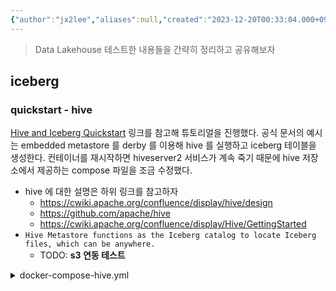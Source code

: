 ```yaml
---
{"author":"jx2lee","aliases":null,"created":"2023-12-20T00:33:04.000+09:00","last-updated":"2023-09-18 14:28","tags":null,"dg-publish":true,"permalink":"/etc/__/lakehouse-tool-localtest/","dgPassFrontmatter":true,"noteIcon":""}
---
```


> Data Lakehouse 테스트한 내용들을 간략히 정리하고 공유해보자

## iceberg

### quickstart - hive

[Hive and Iceberg Quickstart](https://iceberg.apache.org/hive-quickstart/) 링크를 참고해 튜토리얼을 진행했다. 공식 문서의 예시는 embedded metastore 를 derby 를 이용해 hive 를 실행하고 iceberg 테이블을 생성한다. 컨테이너를 재시작하면 hiveserver2 서비스가 계속 죽기 때문에 hive 저장소에서 제공하는 compose 파일을 조금 수정했다.

- hive 에 대한 설명은 하위 링크를 참고하자
    - https://cwiki.apache.org/confluence/display/hive/design
    - https://github.com/apache/hive
    - https://cwiki.apache.org/confluence/display/Hive/GettingStarted
- `Hive Metastore functions as the Iceberg catalog to locate Iceberg files, which can be anywhere.`
    - TODO: **s3 연동 테스트**

<details>
<summary>docker-compose-hive.yml</summary>
```yaml
version: '3.9'
name: iceberg-hive-quickstart
services:
  postgres:
    image: postgres
    restart: unless-stopped
    container_name: postgres
    hostname: postgres
    environment:
      POSTGRES_DB: 'metastore_db'
      POSTGRES_USER: 'hive'
      POSTGRES_PASSWORD: 'password'
    ports:
      - '5432:5432'
    volumes:
      - hive-db:/var/lib/postgresql

  metastore:
    image: apache/hive:4.0.0-alpha-1
    depends_on:
      - postgres
    restart: unless-stopped
    container_name: metastore
    hostname: metastore
    environment:
      DB_DRIVER: postgres
      SERVICE_NAME: 'metastore'
      SERVICE_OPTS: '-Xmx1G -Djavax.jdo.option.ConnectionDriverName=org.postgresql.Driver
                     -Djavax.jdo.option.ConnectionURL=jdbc:postgresql://postgres:5432/metastore_db
                     -Djavax.jdo.option.ConnectionUserName=hive
                     -Djavax.jdo.option.ConnectionPassword=password'
    ports:
        - '9083:9083'
    volumes:
        - warehouse:/opt/hive/data/warehouse

  hiveserver2:
    image: apache/hive:4.0.0-alpha-1
    depends_on:
      - metastore
    restart: unless-stopped
    container_name: hiveserver2
    environment:
      HIVE_SERVER2_THRIFT_PORT: 10000
      SERVICE_OPTS: '-Xmx1G -Dhive.metastore.uris=thrift://metastore:9083'
      IS_RESUME: 'true'
      SERVICE_NAME: 'hiveserver2'
    ports:
      - '10000:10000'
      - '10002:10002'
    volumes:
      - warehouse:/opt/hive/data/warehouse

volumes:
  hive-db:
  warehouse:
```

</details>

iceberg 테이블 포맷으로 테이블을 생성하기 전 data directory 는 다음과 같다.

```bash
hive@9cb7504b7cc7:/opt/hive/data/warehouse$ pwd
/opt/hive/data/warehouse
hive@9cb7504b7cc7:/opt/hive/data/warehouse$ ls -alF
total 0
drwxr-xr-x 1 hive root  0 Aug 25 12:35 ./
drwxr-xr-x 1 root root 18 Aug 25 12:35 ../
```

nyc 데이터베이스를 생성하고 taxis 테이블을 생성하면 data directory 에 다음과 같은 파일들이 쌓인다.

```sql
CREATE DATABASE nyc;
CREATE TABLE nyc.taxis
(
  trip_id bigint,
  trip_distance float,
  fare_amount double,
  store_and_fwd_flag string
)
PARTITIONED BY (vendor_id bigint) STORED BY ICEBERG;
```

nyc 데이터베이스를 생성하면 warehouse 밑 nyc.db 폴더가 생성된다.

```bash
hive@9cb7504b7cc7:/opt/hive/data/warehouse/nyc.db$ pwd
/opt/hive/data/warehouse/nyc.db
hive@9cb7504b7cc7:/opt/hive/data/warehouse/nyc.db$ ls -alF
total 0
drwxr-xr-x 1 hive hive  0 Sep 18 07:23 ./
drwxr-xr-x 1 hive root 12 Sep 18 07:23 ../
```

테이블을 생성하면 iceberg table format 으로 메타데이터가 생성된다.

```bash
hive@9cb7504b7cc7:/opt/hive/data$ tree .
.
└── warehouse
    └── nyc.db
        └── taxis
            └── metadata
                └── 00000-1732b0ca-d725-47d6-a06c-a1bfb2efa983.metadata.json
hive@9cb7504b7cc7:/opt/hive/data/warehouse/nyc.db/taxis/metadata$ cat 00000-1732b0ca-d725-47d6-a06c-a1bfb2efa983.metadata.json
{
  "format-version" : 1,
  "table-uuid" : "e1c15319-c94a-44b2-814c-a09f8355fe54",
  "location" : "file:/opt/hive/data/warehouse/nyc.db/taxis",
  "last-updated-ms" : 1695027274973,
  "last-column-id" : 5,
  "schema" : {
    "type" : "struct",
    "schema-id" : 0,
    "fields" : [ {
      "id" : 1,
      "name" : "trip_id",
      "required" : false,
      "type" : "long"
    }, {
      "id" : 2,
      "name" : "trip_distance",
      "required" : false,
      "type" : "float"
    }, {
      "id" : 3,
      "name" : "fare_amount",
      "required" : false,
      "type" : "double"
    }, {
      "id" : 4,
      "name" : "store_and_fwd_flag",
      "required" : false,
      "type" : "string"
    }, {
      "id" : 5,
      "name" : "vendor_id",
      "required" : false,
      "type" : "long"
    } ]
  },
  "current-schema-id" : 0,
  "schemas" : [ {
    "type" : "struct",
    "schema-id" : 0,
    "fields" : [ {
      "id" : 1,
      "name" : "trip_id",
      "required" : false,
      "type" : "long"
    }, {
      "id" : 2,
      "name" : "trip_distance",
      "required" : false,
      "type" : "float"
    }, {
      "id" : 3,
      "name" : "fare_amount",
      "required" : false,
      "type" : "double"
    }, {
      "id" : 4,
      "name" : "store_and_fwd_flag",
      "required" : false,
      "type" : "string"
    }, {
      "id" : 5,
      "name" : "vendor_id",
      "required" : false,
      "type" : "long"
    } ]
  } ],
  "partition-spec" : [ {
    "name" : "vendor_id",
    "transform" : "identity",
    "source-id" : 5,
    "field-id" : 1000
  } ],
  "default-spec-id" : 0,
  "partition-specs" : [ {
    "spec-id" : 0,
    "fields" : [ {
      "name" : "vendor_id",
      "transform" : "identity",
      "source-id" : 5,
      "field-id" : 1000
    } ]
  } ],
  "last-partition-id" : 1000,
  "default-sort-order-id" : 0,
  "sort-orders" : [ {
    "order-id" : 0,
    "fields" : [ ]
  } ],
  "properties" : {
    "engine.hive.enabled" : "true",
    "bucketing_version" : "2",
    "storage_handler" : "org.apache.iceberg.mr.hive.HiveIcebergStorageHandler",
    "serialization.format" : "1"
  },
  "current-snapshot-id" : -1,
  "refs" : { },
  "snapshots" : [ ],
  "statistics" : [ ],
  "snapshot-log" : [ ],
  "metadata-log" : [ ]
}
```

- 위 메타데이터 json 말고 dot crc 파일(`.00000-1732b0ca-d725-47d6-a06c-a1bfb2efa983.metadata.json.crc`)도 함께 생성된다. 
    - 일반적으로 CRC는 파일 포맷 자체가 아니라 데이터 무결성을 검사하기 위한 알고리즘 또는 기술로 사용된다고 한다.

테이블에 값을 삽입하면 아래와 같이 여러 메타정보들이 생성되는 것을 확인할 수 있다.

```bash
hive_warehsoue
└── nyc.db
    ├── _tmp.taxis
    └── taxis
        ├── data
        │   ├── vendor_id=1
        │   │   └── 00000-0-data-hive_20230918092244_a25b33bb-b233-41cd-a330-61140063ee35-job_16950289664771_0001-1-00001.parquet
        │   └── vendor_id=2
        │       └── 00000-0-data-hive_20230918092244_a25b33bb-b233-41cd-a330-61140063ee35-job_16950289664771_0001-1-00002.parquet
        ├── metadata
        │   ├── 00000-1732b0ca-d725-47d6-a06c-a1bfb2efa983.metadata.json
        │   ├── 00001-e4db34cd-ed3a-44f8-b3fa-1c4c47d19a02.metadata.json
        │   ├── bc13d33a-7117-414f-b1d1-5a6a5b522604-m0.avro
        │   └── snap-3573650824477192202-1-bc13d33a-7117-414f-b1d1-5a6a5b522604.avro
        ├── stats
        │   └── default_iceberg.nyc.taxis3573650824477192202
        └── temp

9 directories, 7 files
```

### quickstart - spark

[Spark and Iceberg Quickstart](https://iceberg.apache.org/spark-quickstart/) 링크를 참고하여 튜토리얼을 진행했다.
- 

### references
- [iceberg](https://iceberg.apache.org/)
    - [github](https://github.com/apache/iceberg)
    - quickstart
        - [hive](https://iceberg.apache.org/hive-quickstart/)
        - [spark](https://iceberg.apache.org/spark-quickstart/)
- [dremio](https://docs.dremio.com/)
    - [github](https://github.com/dremio/dremio-oss)
    - [quickstart](https://docs.dremio.com/current/)